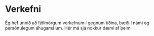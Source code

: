 # Verkefni

Ég hef unnið að fjölmörgum verkefnum í gegnum tíðina, bæði í námi og persónulegum áhugamálum. Hér má sjá nokkur dæmi af þeim

